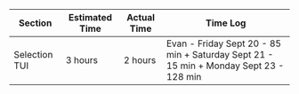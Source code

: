 | Section                      | Estimated Time | Actual Time | Time Log                                                                               |
| ---------------------------- | -------------- | ----------- | -------------------------------------------------------------------------------------- |
| Selection TUI                | 3 hours         | 2 hours     | Evan - Friday Sept 20 - 85 min + Saturday Sept 21 - 15 min + Monday Sept 23 - 128 min | 
